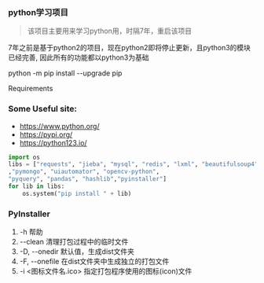 ### python学习项目
> 该项目主要用来学习python用，时隔7年，重启该项目

7年之前是基于python2的项目，现在python2即将停止更新，且python3的模块已经完善, 因此所有的功能都以python3为基础

python -m pip install --upgrade pip

Requirements

### Some Useful site:
- https://www.python.org/
- https://pypi.org/
- https://python123.io/

```python
import os
libs = ["requests", "jieba", "mysql", "redis", "lxml", "beautifulsoup4"
,"pymongo", "uiautomator", "opencv-python", 
"pyquery", "pandas", "hashlib","pyinstaller"]
for lib in libs:
    os.system("pip install " + lib)
```

### PyInstaller 
1. -h 帮助
2. --clean 清理打包过程中的临时文件
3. -D, --onedir 默认值，生成dist文件夹
4. -F, --onefile 在dist文件夹中生成独立的打包文件
5. -i <图标文件名.ico> 指定打包程序使用的图标(icon)文件



